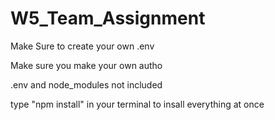 # W5_Team_Assignment

Make Sure to create your own .env

Make sure you make your own autho

.env and node_modules not included

type "npm install" in your terminal to insall everything at once
